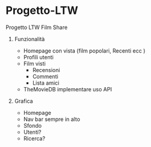 # Progetto-LTW
Progetto LTW Film Share

1. Funzionalità  
   - Homepage con vista (film popolari, Recenti ecc )  
   - Profili utenti  
    - Film visti  
        - Recensioni  
        - Commenti  
        - Lista amici  
    - TheMovieDB implementare uso API 
    
2. Grafica
    - Homepage  
    - Nav bar sempre in alto  
    - Sfondo  
    - Utenti?
    - Ricerca?  
